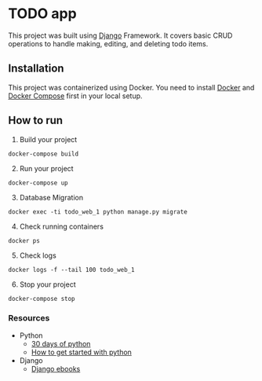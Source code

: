 
# TODO app

This project was built using [Django](https://docs.djangoproject.com/) Framework. It covers basic CRUD operations to handle making, editing, and deleting todo items.

## Installation
This project was containerized using Docker. You need to install [Docker](https://docs.docker.com/get-docker/) and [Docker Compose](https://docs.docker.com/compose/install/) first in your local setup.

## How to run
1. Build your project
```
docker-compose build
```

2. Run your project
```
docker-compose up
```

3. Database Migration
```
docker exec -ti todo_web_1 python manage.py migrate
```

4. Check running containers
```
docker ps
```

5. Check logs
```
docker logs -f --tail 100 todo_web_1
```

6. Stop your project
```
docker-compose stop
```


### Resources
- Python
    - [30 days of python](https://github.com/Asabeneh/30-Days-Of-Python/tree/master)
    - [How to get started with python](https://www.programiz.com/python-programming/first-program)
- Django
    - [Django ebooks](https://www.javatpoint.com/best-books-to-learn-django-for-beginners-and-advance-programmers)